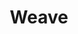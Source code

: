 ---
title: Weave
description: Creates an effect that draw a basket weave pattern and animates it.
aliases: [/vixen-3-documentation/sequencer/effects/pixel-lighting-effects/weave/]
---